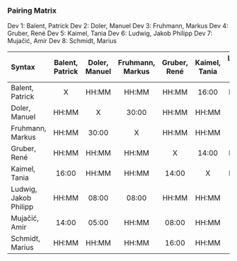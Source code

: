 ### Pairing Matrix
Dev 1: Balent, Patrick
Dev 2: Doler, Manuel
Dev 3: Fruhmann, Markus
Dev 4: Gruber, René
Dev 5: Kaimel, Tania
Dev 6: Ludwig, Jakob Philipp
Dev 7: Mujačić, Amir
Dev 8: Schmidt, Marius


| Syntax      | Balent, Patrick   	  | Doler, Manuel  	  | Fruhmann, Markus   	  | Gruber, René   	  | Kaimel, Tania   	  | Ludwig, Jakob Philipp   	  | Mujačić, Amir   	  | Schmidt, Marius   	  |
| :---        |    :----:   |    :----:   |    :----:   |    :----:   |    :----:   |    :----:   |    :----:   |    :----:   |
| Balent, Patrick      | X           | HH:MM       | HH:MM       | HH:MM       | 16:00    | HH:MM       | 14:00       | HH:MM       |
| Doler, Manuel       | HH:MM       | X           | 30:00      | HH:MM       | HH:MM       | 08:00        | 05:00      | HH:MM       |
| Fruhmann, Markus      | HH:MM       | 30:00      | X           | HH:MM       | HH:MM       | 08:00       | HH:MM       | HH:MM       |
| Gruber, René       | HH:MM       | HH:MM       | HH:MM       | X           | 14:00       | HH:MM       | 08:00       | 16:00       |
| Kaimel, Tania       | 16:00       | HH:MM       | HH:MM       | 14:00       | X           | HH:MM       | HH:MM       | HH:MM       |
| Ludwig, Jakob Philipp       | HH:MM       | 08:00       | 08:00        | HH:MM       | HH:MM       | X           | 08:00       | 14:00       |
| Mujačić, Amir      | 14:00       | 05:00       | HH:MM       | 08:00       | HH:MM       | 08:00       | X           | 08:00       |
| Schmidt, Marius       |HH:MM       | HH:MM       | HH:MM       | 16:00       | HH:MM       | 14:00      | 08:00       | X           |
